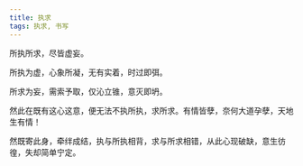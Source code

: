 ```yaml
---
title: 执求
tags: 执求, 书写
---
```



所执所求，尽皆虚妄。

所执为虚，心象所凝，无有实着，时过即弭。

所求为妄，需索予取，仅沁立锥，意灭即坍。

然此在既有这心这意，便无法不执所执，求所求。有情皆孽，奈何大道孕孽，天地生有情！

然既寄此身，牵绊成结，执与所执相背，求与所求相错，从此心现破缺，意生彷徨，失却简单宁定。

